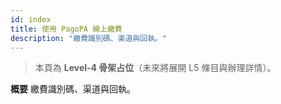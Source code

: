 ```yaml
---
id: index
title: 使用 PagoPA 線上繳費
description: "繳費識別碼、渠道與回執。"
---
```


> 本頁為 **Level-4 骨架占位**（未來將展開 L5 條目與辦理詳情）。

**概要**
繳費識別碼、渠道與回執。
